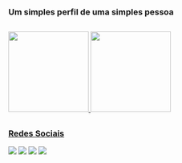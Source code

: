 ### Um simples perfil de uma simples pessoa

##

<div>
  <a href="https://youtube.com/@g0uvea">
    <img height="160em" src="https://github-readme-stats.vercel.app/api?username=g0uvea&show_icons=true&theme=tokyonight">
    <img height="160em" src="https://github-readme-stats.vercel.app/api/top-langs/?username=g0uvea&layout=compact&langs_count=16&theme=tokyonight">
</div>

##

### Redes Sociais
<div> 
  <a href="https://www.youtube.com/@g0uvea" target="_blank"><img src="https://img.shields.io/badge/YouTube-FF0000?style=for-the-badge&logo=youtube&logoColor=white" target="_blank"></a>
  <a href="https://www.twitch.tv/g0uvea1" target="_blank"><img src="https://img.shields.io/badge/Twitch-9146FF?style=for-the-badge&logo=twitch&logoColor=white" target="_blank"></a>
  <a href="https://instagram.com/jv.gouveaa" target="_blank"><img src="https://img.shields.io/badge/-Instagram-%23E4405F?style=for-the-badge&logo=instagram&logoColor=white" target="_blank"></a>
  <a href="https://twitter.com/g0uvea1" target="_blank"><img src="https://img.shields.io/badge/Twitter-1DA1F2?style=for-the-badge&logo=twitter&logoColor=white" target="_blank"></a>
</div>
